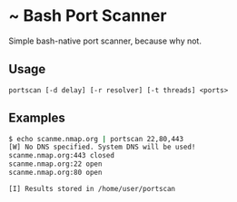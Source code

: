 # ~ Bash Port Scanner
Simple bash-native port scanner, because why not.
## Usage
`portscan [-d delay] [-r resolver] [-t threads] <ports>`
## Examples
```bash
$ echo scanme.nmap.org | portscan 22,80,443
[W] No DNS specified. System DNS will be used!
scanme.nmap.org:443 closed
scanme.nmap.org:22 open
scanme.nmap.org:80 open

[I] Results stored in /home/user/portscan
```
